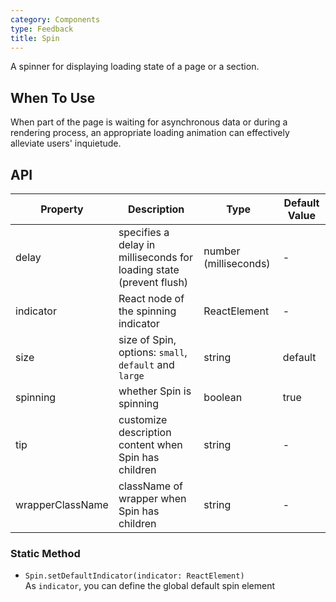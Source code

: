 ```yaml
---
category: Components
type: Feedback
title: Spin
---
```


A spinner for displaying loading state of a page or a section.

## When To Use

When part of the page is waiting for asynchronous data or during a rendering process, an appropriate loading animation can effectively alleviate users' inquietude.

## API

| Property | Description | Type | Default Value |
| -------- | ----------- | ---- | ------------- |
| delay | specifies a delay in milliseconds for loading state (prevent flush) | number (milliseconds) | - |
| indicator | React node of the spinning indicator | ReactElement | - |
| size | size of Spin, options: `small`, `default` and `large` | string | default |
| spinning | whether Spin is spinning | boolean | true |
| tip | customize description content when Spin has children | string | - |
| wrapperClassName | className of wrapper when Spin has children | string | - |

### Static Method

- `Spin.setDefaultIndicator(indicator: ReactElement)`  
  As `indicator`, you can define the global default spin element
